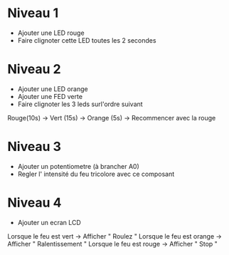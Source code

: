 # Niveau 1

- Ajouter une LED rouge
- Faire clignoter cette LED toutes les 2 secondes

# Niveau 2

- Ajouter une LED orange
- Ajouter une FED verte
- Faire clignoter les 3 leds surl'ordre suivant 

Rouge(10s) -> Vert (15s) -> Orange (5s) -> Recommencer avec la rouge

# Niveau 3

- Ajouter un potentiometre (à brancher A0)
- Regler l' intensité du feu tricolore avec ce composant 

# Niveau 4

- Ajouter un ecran LCD

Lorsque le feu est vert -> Afficher " Roulez "
Lorsque le feu est orange -> Afficher " Ralentissement "
Lorsque le feu est rouge -> Afficher " Stop "
